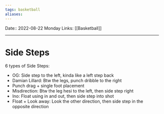 ```yaml
---
tags: basketball
aliases: 
---
```

Date:: 2022-08-22 Monday
Links: [[Basketball]] 
- - -
# Side Steps

6 types of Side Steps:
- OG: Side step to the left, kinda like a left step back 
- Damian Lillard: Btw the legs, punch dribble to the right
- Punch drag + single foot placement  
- Misdirection: Btw the leg hesi to the left, then side step right
- Ino: Float using in and out, then side step into shot
- Float  + Look away: Look the other direction, then side step in the opposite direction